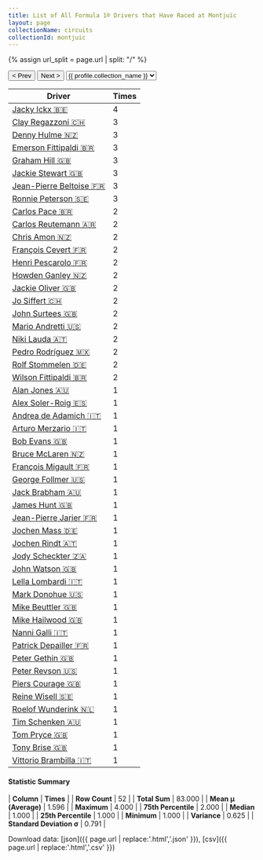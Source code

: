 ```yaml
---
title: List of All Formula 1® Drivers that Have Raced at Montjuïc
layout: page
collectionName: circuits
collectionId: montjuic
---
```


{% assign url_split = page.url | split: "/" %}
<div id="collection-navigation">
<button onclick="selector.options[selector.selectedIndex-1].value && (window.location = selector.options[selector.selectedIndex-1].value);">&lt; Prev</button>
<button onclick="selector.options[selector.selectedIndex+1].value && (window.location = selector.options[selector.selectedIndex+1].value);">Next &gt;</button>
<select id="selector" onchange="this.options[this.selectedIndex].value && (window.location = this.options[this.selectedIndex].value);">
  {% for collectionId in site.data[page.collectionName].refs %}
    {% if collectionId == page.collectionId %}
      {% assign selected = "selected" %}
    {% else %}
      {% assign selected = "" %}
    {% endif %}
    {% assign profile = site.data[page.collectionName][collectionId].profile %}
    <option value="/f1/{{ page.collectionName }}/{{ collectionId }}/{{ url_split[4] }}" {{ selected }}>{{ profile.collection_name }}</option>
  {% endfor %}
</select>
</div>

| Driver | Times |
|--|--|
| [Jacky Ickx 🇧🇪](/f1/drivers/ickx) | 4 |
| [Clay Regazzoni 🇨🇭](/f1/drivers/regazzoni) | 3 |
| [Denny Hulme 🇳🇿](/f1/drivers/hulme) | 3 |
| [Emerson Fittipaldi 🇧🇷](/f1/drivers/emerson_fittipaldi) | 3 |
| [Graham Hill 🇬🇧](/f1/drivers/hill) | 3 |
| [Jackie Stewart 🇬🇧](/f1/drivers/stewart) | 3 |
| [Jean-Pierre Beltoise 🇫🇷](/f1/drivers/beltoise) | 3 |
| [Ronnie Peterson 🇸🇪](/f1/drivers/peterson) | 3 |
| [Carlos Pace 🇧🇷](/f1/drivers/pace) | 2 |
| [Carlos Reutemann 🇦🇷](/f1/drivers/reutemann) | 2 |
| [Chris Amon 🇳🇿](/f1/drivers/amon) | 2 |
| [François Cevert 🇫🇷](/f1/drivers/cevert) | 2 |
| [Henri Pescarolo 🇫🇷](/f1/drivers/pescarolo) | 2 |
| [Howden Ganley 🇳🇿](/f1/drivers/ganley) | 2 |
| [Jackie Oliver 🇬🇧](/f1/drivers/oliver) | 2 |
| [Jo Siffert 🇨🇭](/f1/drivers/siffert) | 2 |
| [John Surtees 🇬🇧](/f1/drivers/surtees) | 2 |
| [Mario Andretti 🇺🇸](/f1/drivers/mario_andretti) | 2 |
| [Niki Lauda 🇦🇹](/f1/drivers/lauda) | 2 |
| [Pedro Rodríguez 🇲🇽](/f1/drivers/rodriguez) | 2 |
| [Rolf Stommelen 🇩🇪](/f1/drivers/stommelen) | 2 |
| [Wilson Fittipaldi 🇧🇷](/f1/drivers/wilson_fittipaldi) | 2 |
| [Alan Jones 🇦🇺](/f1/drivers/jones) | 1 |
| [Alex Soler-Roig 🇪🇸](/f1/drivers/roig) | 1 |
| [Andrea de Adamich 🇮🇹](/f1/drivers/adamich) | 1 |
| [Arturo Merzario 🇮🇹](/f1/drivers/merzario) | 1 |
| [Bob Evans 🇬🇧](/f1/drivers/evans) | 1 |
| [Bruce McLaren 🇳🇿](/f1/drivers/mclaren) | 1 |
| [François Migault 🇫🇷](/f1/drivers/migault) | 1 |
| [George Follmer 🇺🇸](/f1/drivers/follmer) | 1 |
| [Jack Brabham 🇦🇺](/f1/drivers/jack_brabham) | 1 |
| [James Hunt 🇬🇧](/f1/drivers/hunt) | 1 |
| [Jean-Pierre Jarier 🇫🇷](/f1/drivers/jarier) | 1 |
| [Jochen Mass 🇩🇪](/f1/drivers/mass) | 1 |
| [Jochen Rindt 🇦🇹](/f1/drivers/rindt) | 1 |
| [Jody Scheckter 🇿🇦](/f1/drivers/scheckter) | 1 |
| [John Watson 🇬🇧](/f1/drivers/watson) | 1 |
| [Lella Lombardi 🇮🇹](/f1/drivers/lombardi) | 1 |
| [Mark Donohue 🇺🇸](/f1/drivers/donohue) | 1 |
| [Mike Beuttler 🇬🇧](/f1/drivers/beuttler) | 1 |
| [Mike Hailwood 🇬🇧](/f1/drivers/hailwood) | 1 |
| [Nanni Galli 🇮🇹](/f1/drivers/galli) | 1 |
| [Patrick Depailler 🇫🇷](/f1/drivers/depailler) | 1 |
| [Peter Gethin 🇬🇧](/f1/drivers/gethin) | 1 |
| [Peter Revson 🇺🇸](/f1/drivers/revson) | 1 |
| [Piers Courage 🇬🇧](/f1/drivers/courage) | 1 |
| [Reine Wisell 🇸🇪](/f1/drivers/wisell) | 1 |
| [Roelof Wunderink 🇳🇱](/f1/drivers/wunderink) | 1 |
| [Tim Schenken 🇦🇺](/f1/drivers/schenken) | 1 |
| [Tom Pryce 🇬🇧](/f1/drivers/pryce) | 1 |
| [Tony Brise 🇬🇧](/f1/drivers/brise) | 1 |
| [Vittorio Brambilla 🇮🇹](/f1/drivers/brambilla) | 1 |

#### Statistic Summary

| **Column** | **Times** |
| **Row Count** | 52 |
| **Total Sum** | 83.000 |
| **Mean μ (Average)** | 1.596 |
| **Maximum** | 4.000 |
| **75th Percentile** | 2.000 |
| **Median** | 1.000 |
| **25th Percentile** | 1.000 |
| **Minimum** | 1.000 |
| **Variance** | 0.625 |
| **Standard Deviation σ** | 0.791 |

Download data: [json]({{ page.url | replace:'.html','.json' }}), [csv]({{ page.url | replace:'.html','.csv' }})
